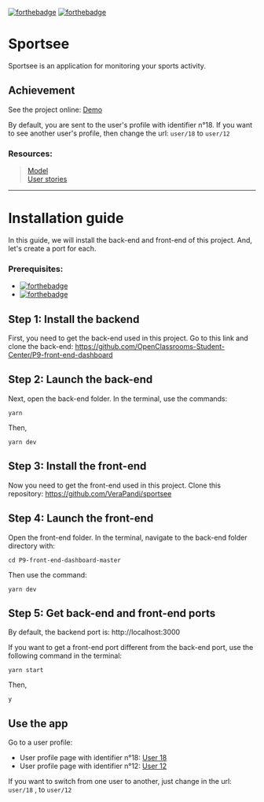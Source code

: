 [![forthebadge](https://img.shields.io/badge/Made%20with-Create%20React%20App-%2361dafb)](https://reactjs.org/docs/create-a-new-react-app.html) [![forthebadge](https://img.shields.io/badge/Use-Recharts-%2322b5bf)](https://recharts.org/en-US/)

# Sportsee

Sportsee is an application for monitoring your sports activity.

## Achievement

See the project online: [Demo](https://verapandi.github.io/sportsee/user/18)

By default, you are sent to the user's profile with identifier n°18. If you want to see another user's profile, then change the url: `user/18` to `user/12`

### Resources:

> [Model](https://www.figma.com/file/BMomGVZqLZb811mDMShpLu/UI-design-Sportify-FR?node-id=0%3A1)  
> [User stories](https://www.notion.so/Tableau-de-bord-SportSee-6686aa4b5f44417881a4884c9af5669e)

---

# Installation guide

In this guide, we will install the back-end and front-end of this project. And, let's create a port for each.

### Prerequisites:

-  [![forthebadge](https://img.shields.io/badge/NodeJS-version%2012.18-%23026e00)](https://nodejs.org/en/)
-  [![forthebadge](https://img.shields.io/badge/-Yarn-%232188b6)](https://yarnpkg.com/getting-started/usage)

## Step 1: Install the backend

First, you need to get the back-end used in this project.
Go to this link and clone the back-end: https://github.com/OpenClassrooms-Student-Center/P9-front-end-dashboard

## Step 2: Launch the back-end

Next, open the back-end folder.
In the terminal, use the commands:

```
yarn
```

Then,

```
yarn dev
```

## Step 3: Install the front-end

Now you need to get the front-end used in this project.
Clone this repository: https://github.com/VeraPandi/sportsee

## Step 4: Launch the front-end

Open the front-end folder.
In the terminal, navigate to the back-end folder directory with:

```
cd P9-front-end-dashboard-master
```

Then use the command:

```
yarn dev
```

## Step 5: Get back-end and front-end ports

By default, the backend port is: http://localhost:3000

If you want to get a front-end port different from the back-end port, use the following command in the terminal:

```
yarn start
```

Then,

```
y
```

## Use the app

Go to a user profile:

-  User profile page with identifier n°18: [User 18](http://localhost:3001/sportsee/user/18)
-  User profile page with identifier n°12: [User 12](http://localhost:3001/sportsee/user/12)

If you want to switch from one user to another, just change in the url: `user/18` , to `user/12`
